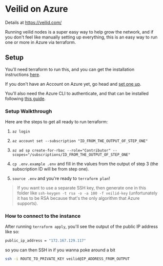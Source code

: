# Veilid on Azure

Details at https://veilid.com/

Running veilid nodes is a super easy way to help grow the network, and if you don't feel like manually setting up everything, this is an easy way to run one or more in Azure via terraform.

## Setup

You'll need terraform to run this, and you can get the installation instructions [here](https://developer.hashicorp.com/terraform/install).

If you don't have an Account on Azure yet, go head and [set one up](https://signup.azure.com).

You'll also need the Azure CLI to authenticate, and that can be installed following [this guide](https://learn.microsoft.com/en-gb/cli/azure/install-azure-cli).

### Setup Walkthrough

Here are the steps to get all ready to run terraform:

1. `az login`

2. `az account set --subscription "ID_FROM_THE_OUTPUT_OF_STEP_ONE"`

3. `az ad sp create-for-rbac --role="Contributor" --scopes="/subscriptions/ID_FROM_THE_OUTPUT_OF_STEP_ONE"`

4. `cp .env.example .env` and fill in the values from the output of step 3 (the subscription ID will be from step one).

5. `source .env` and you're ready to `terraform plan`!

> If you want to use a separate SSH key, then generate one in this folder like `ssh-keygen -t rsa -o -a 100 -f veilid-key` (unfortunately it has to be RSA because that's the only algorithm that Azure supports).

### How to connect to the instance

After running `terraform apply`, you'll see the output of the public IP address like so:

```sh
public_ip_address = "172.167.129.117"
```

so you can then SSH in if you wanna poke around a bit

```sh
ssh -i ROUTE_TO_PRIVATE_KEY veilid@IP_ADDRESS_FROM_OUTPUT
```
